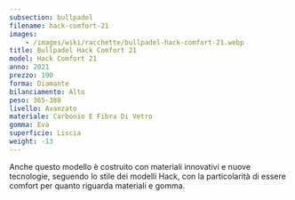 ```yaml
---
subsection: bullpadel
filename: hack-comfort-21
images:
    - /images/wiki/racchette/bullpadel-hack-comfort-21.webp
title: Bullpadel Hack Comfort 21
model: Hack Comfort 21
anno: 2021
prezzo: 190
forma: Diamante
bilanciamento: Alto
peso: 365-380
livello: Avanzato
materiale: Carbonio E Fibra Di Vetro
gomma: Eva
superficie: Liscia
weight: -13
---
```

Anche questo modello è costruito con materiali innovativi e nuove tecnologie, seguendo lo stile dei modelli Hack, con la particolarità di essere comfort per quanto riguarda materiali e gomma.
